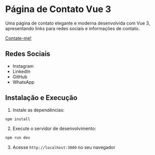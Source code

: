 # Página de Contato Vue 3

Uma página de contato elegante e moderna desenvolvida com Vue 3, apresentando links para redes sociais e informações de contato.

[Contate-me!](https://contato-psi-ruddy.vercel.app/)

## Redes Sociais 

- Instagram
- LinkedIn
- GitHub
- WhatsApp

## Instalação e Execução

1. Instale as dependências:
```bash
npm install
```

2. Execute o servidor de desenvolvimento:
```bash
npm run dev
```

3. Acesse `http://localhost:3000` no seu navegador

